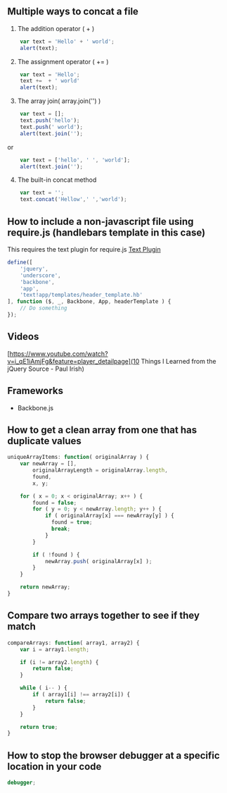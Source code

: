 ## Multiple ways to concat a file
1. The addition operator ( + )
```javascript
    var text = 'Hello' + ' world';
    alert(text);
``` 

2. The assignment operator ( += )
```javascript
    var text = 'Hello';
    text +=  + ' world'
    alert(text);
```

3. The array join( array.join('') )
```javascript
    var text = [];
    text.push('hello');
    text.push(' world');
    alert(text.join('');
```
or
```javascript
    var text = ['hello', ' ', 'world'];
    alert(text.join('');
```

4. The built-in concat method
```javascript
    var text = '';
    text.concat('Hellow',' ','world');
```

## How to include a non-javascript file using require.js (handlebars template in this case)
This requires the text plugin for require.js [Text Plugin](http://requirejs.org/docs/api.html#text)
```javascript
define([
    'jquery',
    'underscore',
    'backbone',
    'app',
    'text!app/templates/header_template.hb'
], function ($, _, Backbone, App, headerTemplate ) {
    // Do something
});
```

## Videos
[https://www.youtube.com/watch?v=i_qE1iAmjFg&feature=player_detailpage](10 Things I Learned from the jQuery Source - Paul Irish)

## Frameworks
* Backbone.js



## How to get a clean array from one that has duplicate values
```javascript
uniqueArrayItems: function( originalArray ) {
    var newArray = [],
        originalArrayLength = originalArray.length,
        found,
        x, y;

    for ( x = 0; x < originalArray; x++ ) {
        found = false;
        for ( y = 0; y < newArray.length; y++ ) {
            if ( originalArray[x] === newArray[y] ) {
              found = true;
              break;
            }
        }

        if ( !found ) {
            newArray.push( originalArray[x] );
        }
    }

    return newArray;
}
```


## Compare two arrays together to see if they match
```javascript
compareArrays: function( array1, array2) {
    var i = array1.length;

    if (i != array2.length) {
        return false;
    }

    while ( i-- ) {
        if ( array1[i] !== array2[i]) {
            return false;
        }
    }

    return true;
}
```

## How to stop the browser debugger at a specific location in your code
```javascript
debugger;
```
